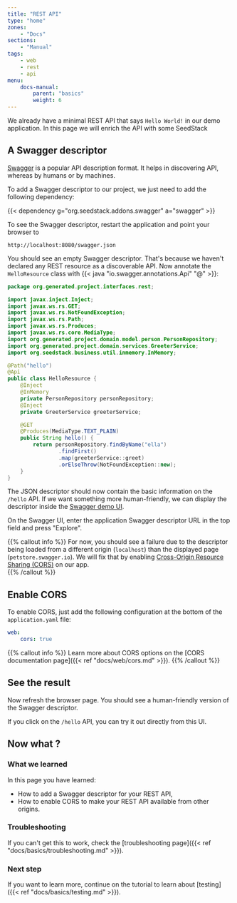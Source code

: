 ```yaml
---
title: "REST API"
type: "home"
zones:
    - "Docs"
sections:
    - "Manual"    
tags:
    - web
    - rest
    - api
menu:
    docs-manual:
        parent: "basics"
        weight: 6
---
```


We already have a minimal REST API that says `Hello World!` in our demo application. In this page we will enrich the
API with some SeedStack 
 
## A Swagger descriptor

[Swagger](https://swagger.io/) is a popular API description format. It helps in discovering API, whereas by humans or
by machines.

To add a Swagger descriptor to our project, we just need to add the following dependency:

{{< dependency g="org.seedstack.addons.swagger" a="swagger" >}}    
 
To see the Swagger descriptor, restart the application and point your browser to

```plain
http://localhost:8080/swagger.json
``` 

You should see an empty Swagger descriptor. That's because we haven't declared any REST resource as a discoverable API.
Now annotate the `HelloResource` class with {{< java "io.swagger.annotations.Api" "@" >}}:

```java
package org.generated.project.interfaces.rest;

import javax.inject.Inject;
import javax.ws.rs.GET;
import javax.ws.rs.NotFoundException;
import javax.ws.rs.Path;
import javax.ws.rs.Produces;
import javax.ws.rs.core.MediaType;
import org.generated.project.domain.model.person.PersonRepository;
import org.generated.project.domain.services.GreeterService;
import org.seedstack.business.util.inmemory.InMemory;

@Path("hello")
@Api
public class HelloResource {
    @Inject
    @InMemory
    private PersonRepository personRepository;
    @Inject
    private GreeterService greeterService;

    @GET
    @Produces(MediaType.TEXT_PLAIN)
    public String hello() {
        return personRepository.findByName("ella")
                .findFirst()
                .map(greeterService::greet)
                .orElseThrow(NotFoundException::new);
    }
}
```

The JSON descriptor should now contain the basic information on the `/hello` API. If we want something more human-friendly,
we can display the descriptor inside the [Swagger demo UI](http://petstore.swagger.io/). 

On the Swagger UI, enter the application Swagger descriptor URL in the top field and press "Explore".

{{% callout info %}}
For now, you should see a failure due to the descriptor being loaded from a different origin (`localhost`) than the
displayed page (`petstore.swagger.io`). We will fix that by enabling [Cross-Origin Resource Sharing (CORS)](https://en.wikipedia.org/wiki/Cross-origin_resource_sharing)
on our app.  
{{% /callout %}}

## Enable CORS

To enable CORS, just add the following configuration at the bottom of the `application.yaml` file:

```yaml
web:
    cors: true
```

{{% callout info %}}
Learn more about CORS options on the [CORS documentation page]({{< ref "docs/web/cors.md" >}}). 
{{% /callout %}}

## See the result

Now refresh the browser page. You should see a human-friendly version of the Swagger descriptor.

If you click on the `/hello` API, you can try it out directly from this UI.
 
## Now what ?

### What we learned

In this page you have learned:

* How to add a Swagger descriptor for your REST API,
* How to enable CORS to make your REST API available from other origins. 

### Troubleshooting

If you can't get this to work, check the [troubleshooting page]({{< ref "docs/basics/troubleshooting.md" >}}).

### Next step

If you want to learn more, continue on the tutorial to learn about [testing]({{< ref "docs/basics/testing.md" >}}).

